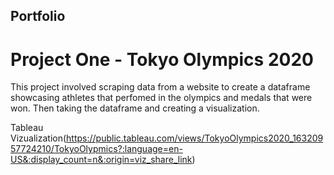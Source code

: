 ## Portfolio

# Project One - Tokyo Olympics 2020

This project involved scraping data from a website to create a dataframe showcasing athletes that perfomed in the olympics and medals that were won. Then taking the dataframe and creating a visualization.

Tableau Vizualization(https://public.tableau.com/views/TokyoOlympics2020_16320957724210/TokyoOlypmics?:language=en-US&:display_count=n&:origin=viz_share_link)
